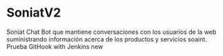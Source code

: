 # SoniatV2

Soniat Chat Bot que mantiene conversaciones con los usuarios de la web suministrando información acerca de los productos y servicios soaint. Prueba GitHook with Jenkins new